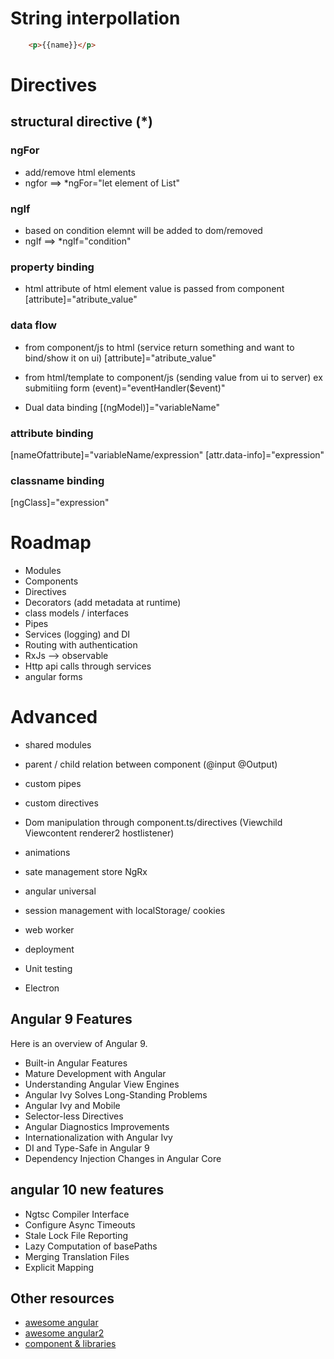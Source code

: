 # String interpollation
```html
    <p>{{name}}</p>
```
# Directives

## structural directive (*)
### ngFor
- add/remove html elements
- ngfor ==> *ngFor="let element of List"

### ngIf
- based on condition elemnt will be added to dom/removed
- ngIf ==> *ngIf="condition"

### property binding
- html attribute of html element value is passed from component
    [attribute]="atribute_value"

### data flow
- from component/js to html (service return something and want to bind/show it on ui)
     [attribute]="atribute_value"
- from html/template to component/js (sending value from ui to server) ex submitiing form
      (event)="eventHandler($event)"

- Dual data binding
  [(ngModel)]="variableName"

### attribute binding
  [nameOfattribute]="variableName/expression"
  [attr.data-info]="expression"

### classname binding
  [ngClass]="expression"

# Roadmap
- Modules
- Components
- Directives
- Decorators (add metadata at runtime)
- class models / interfaces
- Pipes
- Services (logging) and DI
- Routing with authentication
- RxJs --> observable
- Http api calls through services
- angular forms

# Advanced
- shared modules
- parent / child relation between component (@input @Output)
- custom pipes
- custom directives
- Dom manipulation through component.ts/directives (Viewchild Viewcontent renderer2 hostlistener)
- animations

- sate management store NgRx
- angular universal
- session management with localStorage/ cookies

- web worker
- deployment
- Unit testing
- Electron

## Angular 9 Features
Here is an overview of Angular 9.

- Built-in Angular Features
- Mature Development with Angular
- Understanding Angular View Engines
- Angular Ivy Solves Long-Standing Problems
- Angular Ivy and Mobile
- Selector-less Directives
- Angular Diagnostics Improvements
- Internationalization with Angular Ivy
- DI and Type-Safe in Angular 9
- Dependency Injection Changes in Angular Core

## angular 10 new features

- Ngtsc Compiler Interface
- Configure Async Timeouts
- Stale Lock File Reporting
- Lazy Computation of basePaths
- Merging Translation Files
- Explicit Mapping



## Other resources
- [awesome angular](https://github.com/PatrickJS/awesome-angular)
- [awesome angular2](https://github.com/DaanDeSmedt/awesome-angular)
- [component & libraries](https://github.com/brillout/awesome-angular-components)

